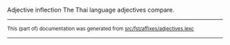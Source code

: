 Adjective inflection
The Thai language adjectives compare.

* * *

<small>This (part of) documentation was generated from [src/fst/affixes/adjectives.lexc](https://github.com/giellalt/lang-tha/blob/main/src/fst/affixes/adjectives.lexc)</small>

---

